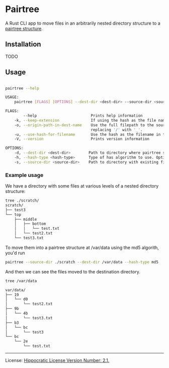 # Pairtree

A Rust CLI app to move files in an arbitrarily nested directory structure to a [pairtree structure](https://confluence.ucop.edu/display/Curation/PairTree?preview=/14254128/16973838/PairtreeSpec.pdf).


## Installation

TODO

## Usage

```bash

pairtree --help

USAGE:
    pairtree [FLAGS] [OPTIONS] --dest-dir <dest-dir> --source-dir <source-dir>

FLAGS:
        --help                        Prints help information
    -k, --keep-extension              If using the hash as the file name, retain the original file extension.
    -o, --origin-path-in-dest-name    Use the full filepath to the source file as the name of the destination file,
                                      replacing '/' with '_'.
    -u, --use-hash-for-filename       Use the hash as the filename in the destination directory.
    -V, --version                     Prints version information

OPTIONS:
    -d, --dest-dir <dest-dir>        Path to directory where pairtree structure will be created.
    -h, --hash-type <hash-type>      Type of has algorithm to use. Options: md5, sha1, blake3. [default: blake3]
    -s, --source-dir <source-dir>    Path to directory with existing files to be moved.

```

### Example usage

We have a directory with some files at various levels of a nested directory structure:

```bash
tree ./scratch/
scratch/
├── test3
└── top
    ├── middle
    │   ├── bottom
    │   │   └── test.txt
    │   └── test2.txt
    └── test3.txt
```

To move them into a pairtree structure at /var/data using the md5 algorith, you'd run
```bash
pairtree --source-dir ./scratch --dest-dir /var/data --hash-type md5 
```

And then we can see the files moved to the destination directory.

```bash
tree /var/data

var/data/
├── 19
│   └── d0
│       └── test2.txt
├── 9b
│   └── 4b
│       └── test3.txt
├── b3
│   └── bc
│       └── test3
└── bc
    └── 2e
        └── test.txt
```

------
License: [Hippocratic License Version Number: 2.1.](license.md)